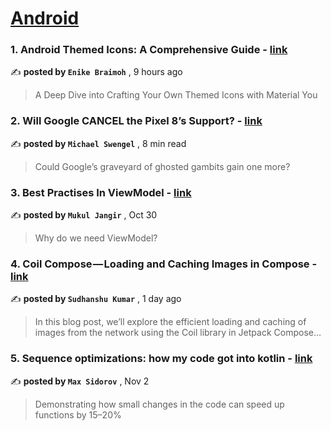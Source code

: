 
<h1><a href=https://medium.com/tag/android/recommended target="_blank" rel="noopener noreferrer">Android</a></h1>
<h3>1. Android Themed Icons: A Comprehensive Guide - <a href=https://medium.com/@enikebraimoh/android-themed-icons-a-comprehensive-guide-3abb33ab51a7?source=tag_recommended_feed---------0-84----------android----------1ba2a5c4_ff39_4a5d_b744_865b6fa512fc------- target="_blank" rel="noopener noreferrer">link</a></h3>

✍️ **posted by `Enike Braimoh`** <date> , 9 hours ago</date>

<blockquote>A Deep Dive into Crafting Your Own Themed Icons with Material You</blockquote>

<h3>2. Will Google CANCEL the Pixel 8’s Support? - <a href=https://medium.com/@michaelswengel/will-google-cancel-the-pixel-8s-support-21a5f230fd85?source=tag_recommended_feed---------1-107----------android----------1ba2a5c4_ff39_4a5d_b744_865b6fa512fc------- target="_blank" rel="noopener noreferrer">link</a></h3>

✍️ **posted by `Michael Swengel`** <date> , 8 min read</date>

<blockquote>Could Google’s graveyard of ghosted gambits gain one more?</blockquote>

<h3>3. Best Practises In ViewModel - <a href=https://medium.com/stackademic/best-practises-in-viewmodel-e84e2bd0b678?source=tag_recommended_feed---------2-85----------android----------1ba2a5c4_ff39_4a5d_b744_865b6fa512fc------- target="_blank" rel="noopener noreferrer">link</a></h3>

✍️ **posted by `Mukul Jangir`** <date> , Oct 30</date>

<blockquote>Why do we need ViewModel?</blockquote>

<h3>4. Coil Compose — Loading and Caching Images in Compose - <a href=https://medium.com/@sudhanshukumar04/coil-compose-loading-and-caching-images-in-compose-ebd7b25820c0?source=tag_recommended_feed---------3-84----------android----------1ba2a5c4_ff39_4a5d_b744_865b6fa512fc------- target="_blank" rel="noopener noreferrer">link</a></h3>

✍️ **posted by `Sudhanshu Kumar`** <date> , 1 day ago</date>

<blockquote>In this blog post, we’ll explore the efficient loading and caching of images from the network using the Coil library in Jetpack Compose…</blockquote>

<h3>5. Sequence optimizations: how my code got into kotlin - <a href=https://medium.com/proandroiddev/sequence-optimizations-how-my-code-got-into-kotlin-bc6051262d8e?source=tag_recommended_feed---------4-107----------android----------1ba2a5c4_ff39_4a5d_b744_865b6fa512fc------- target="_blank" rel="noopener noreferrer">link</a></h3>

✍️ **posted by `Max Sidorov`** <date> , Nov 2</date>

<blockquote>Demonstrating how small changes in the code can speed up functions by 15–20%</blockquote>


